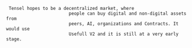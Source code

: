      Tensel hopes to be a decentralized market, where
                            people can buy digital and non-digital assets from
                            peers, AI, organizations and Contracts. It would use
                            Usefull V2 and it is still at a very early stage.

